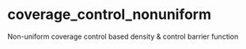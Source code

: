 # coverage_control_nonuniform
Non-uniform coverage control based density & control barrier function
